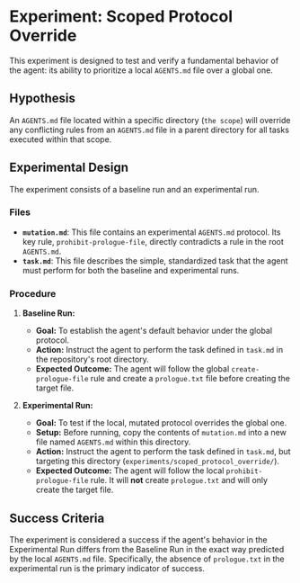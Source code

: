 # Experiment: Scoped Protocol Override

This experiment is designed to test and verify a fundamental behavior of the agent: its ability to prioritize a local `AGENTS.md` file over a global one.

## Hypothesis

An `AGENTS.md` file located within a specific directory (`the scope`) will override any conflicting rules from an `AGENTS.md` file in a parent directory for all tasks executed within that scope.

## Experimental Design

The experiment consists of a baseline run and an experimental run.

### Files

*   **`mutation.md`**: This file contains an experimental `AGENTS.md` protocol. Its key rule, `prohibit-prologue-file`, directly contradicts a rule in the root `AGENTS.md`.
*   **`task.md`**: This file describes the simple, standardized task that the agent must perform for both the baseline and experimental runs.

### Procedure

1.  **Baseline Run:**
    *   **Goal:** To establish the agent's default behavior under the global protocol.
    *   **Action:** Instruct the agent to perform the task defined in `task.md` in the repository's root directory.
    *   **Expected Outcome:** The agent will follow the global `create-prologue-file` rule and create a `prologue.txt` file before creating the target file.

2.  **Experimental Run:**
    *   **Goal:** To test if the local, mutated protocol overrides the global one.
    *   **Setup:** Before running, copy the contents of `mutation.md` into a new file named `AGENTS.md` within this directory.
    *   **Action:** Instruct the agent to perform the task defined in `task.md`, but targeting this directory (`experiments/scoped_protocol_override/`).
    *   **Expected Outcome:** The agent will follow the local `prohibit-prologue-file` rule. It will **not** create `prologue.txt` and will only create the target file.

## Success Criteria

The experiment is considered a success if the agent's behavior in the Experimental Run differs from the Baseline Run in the exact way predicted by the local `AGENTS.md` file. Specifically, the absence of `prologue.txt` in the experimental run is the primary indicator of success.